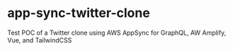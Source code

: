# app-sync-twitter-clone
Test POC of a Twitter clone using AWS AppSync for GraphQL, AW Amplify, Vue, and TailwindCSS
